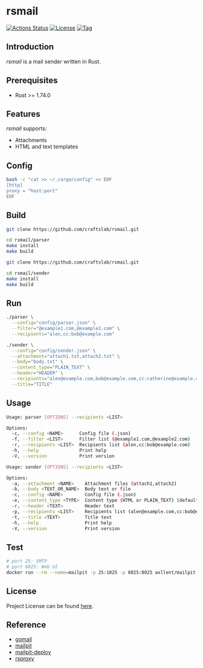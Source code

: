 # rsmail

[![Actions Status](https://github.com/craftslab/rsmail/workflows/CI/badge.svg?branch=main&event=push)](https://github.com/craftslab/rsmail/actions?query=workflow%3ACI)
[![License](https://img.shields.io/github/license/craftslab/rsmail.svg?color=brightgreen)](https://github.com/craftslab/rsmail/blob/main/LICENSE)
[![Tag](https://img.shields.io/github/tag/craftslab/rsmail.svg?color=brightgreen)](https://github.com/craftslab/rsmail/tags)



## Introduction

*rsmail* is a mail sender written in Rust.



## Prerequisites

- Rust >= 1.74.0



## Features

*rsmail* supports:

- Attachments
- HTML and text templates



## Config

```bash
bash -c "cat >> ~/.cargo/config" << EOF
[http]
proxy = "host:port"
EOF
```



## Build

```bash
git clone https://github.com/craftslab/rsmail.git

cd rsmail/parser
make install
make build
```

```bash
git clone https://github.com/craftslab/rsmail.git

cd rsmail/sender
make install
make build
```



## Run

```bash
./parser \
  --config="config/parser.json" \
  --filter="@example1.com,@example2.com" \
  --recipients="alen,cc:bob@example.com"
```

```bash
./sender \
  --config="config/sender.json" \
  --attachment="attach1.txt,attach2.txt" \
  --body="body.txt" \
  --content_type="PLAIN_TEXT" \
  --header="HEADER" \
  --recipients="alen@example.com,bob@example.com,cc:catherine@example.com" \
  --title="TITLE"
```



## Usage

```bash
Usage: parser [OPTIONS] --recipients <LIST>

Options:
  -c, --config <NAME>      Config file (.json)
  -f, --filter <LIST>      Filter list (@example1.com,@example2.com)
  -r, --recipients <LIST>  Recipients list (alen,cc:bob@example.com)
  -h, --help               Print help
  -V, --version            Print version
```

```bash
Usage: sender [OPTIONS] --recipients <LIST>

Options:
  -a, --attachment <NAME>    Attachment files (attach1,attach2)
  -b, --body <TEXT_OR_NAME>  Body text or file
  -c, --config <NAME>        Config file (.json)
  -e, --content_type <TYPE>  Content type (HTML or PLAIN_TEXT) [default: PLAIN_TEXT]
  -r, --header <TEXT>        Header text
  -p, --recipients <LIST>    Recipients list (alen@example.com,cc:bob@example.com)
  -t, --title <TEXT>         Title text
  -h, --help                 Print help
  -V, --version              Print version
```



## Test

```bash
# port 25: SMTP
# port 8025: Web UI
docker run --rm --name=mailpit -p 25:1025 -p 8025:8025 axllent/mailpit:latest
```



## License

Project License can be found [here](LICENSE).



## Reference

- [gomail](https://github.com/craftslab/gomail)
- [mailpit](https://mailpit.axllent.org/)
- [mailpit-deploy](https://gist.github.com/craftslab/ae9d77c4e7aa0887f1a8091023d88463)
- [rsproxy](https://rsproxy.cn/)
